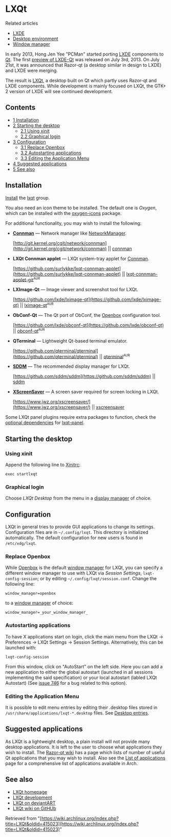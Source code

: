 # LXQt

Related articles

*   [LXDE](/index.php/LXDE "LXDE")
*   [Desktop environment](/index.php/Desktop_environment "Desktop environment")
*   [Window manager](/index.php/Window_manager "Window manager")

In early 2013, Hong Jen Yee "PCMan" started porting [LXDE](/index.php/LXDE "LXDE") components to [Qt](/index.php/Qt "Qt"). The first [preview of LXDE-Qt](http://blog.lxde.org/?p=1013) was released on July 3rd, 2013\. On July 21st, it was announced that Razor-qt (a desktop similar in design to LXDE) and LXDE were merging.

The result is [LXQt](http://lxqt.org), a desktop built on Qt which partly uses Razor-qt and LXDE components. While development is mainly focused on LXQt, the GTK+ 2 version of LXDE will see continued development.

## Contents

*   [1 Installation](#Installation)
*   [2 Starting the desktop](#Starting_the_desktop)
    *   [2.1 Using xinit](#Using_xinit)
    *   [2.2 Graphical login](#Graphical_login)
*   [3 Configuration](#Configuration)
    *   [3.1 Replace Openbox](#Replace_Openbox)
    *   [3.2 Autostarting applications](#Autostarting_applications)
    *   [3.3 Editing the Application Menu](#Editing_the_Application_Menu)
*   [4 Suggested applications](#Suggested_applications)
*   [5 See also](#See_also)

## Installation

[Install](/index.php/Install "Install") the [lxqt](https://www.archlinux.org/groups/x86_64/lxqt/) group.

You also need an icon theme to be installed. The default one is _Oxygen_, which can be installed with the [oxygen-icons](https://www.archlinux.org/packages/?name=oxygen-icons) package.

For additional functionality, you may wish to install the following:

*   **[Connman](/index.php/Connman "Connman")** — Network manager like [NetworkManager](/index.php/NetworkManager "NetworkManager").

	[http://git.kernel.org/cgit/network/connman](http://git.kernel.org/cgit/network/connman) || [connman](https://www.archlinux.org/packages/?name=connman)

*   **LXQt Connman applet** — LXQt system-tray applet for [Connman](/index.php/Connman "Connman").

	[https://github.com/surlykke/lxqt-connman-applet](https://github.com/surlykke/lxqt-connman-applet) || [lxqt-connman-applet-git](https://aur.archlinux.org/packages/lxqt-connman-applet-git/)<sup><small>AUR</small></sup>

*   **LXImage-Qt** — Image viewer and screenshot tool for LXQt.

	[https://github.com/lxde/lximage-qt](https://github.com/lxde/lximage-qt) || [lximage-qt](https://aur.archlinux.org/packages/lximage-qt/)<sup><small>AUR</small></sup>

*   **ObConf-Qt** — The Qt port of ObConf, the [Openbox](/index.php/Openbox "Openbox") configuration tool.

	[https://github.com/lxde/obconf-qt](https://github.com/lxde/obconf-qt) || [obconf-qt](https://aur.archlinux.org/packages/obconf-qt/)<sup><small>AUR</small></sup>

*   **QTerminal** — Lightweight Qt-based terminal emulator.

	[https://github.com/qterminal/qterminal](https://github.com/qterminal/qterminal) || [qterminal](https://aur.archlinux.org/packages/qterminal/)<sup><small>AUR</small></sup>

*   **[SDDM](/index.php/SDDM "SDDM")** — The recommended display manager for LXQt.

	[https://github.com/sddm/sddm](https://github.com/sddm/sddm) || [sddm](https://www.archlinux.org/packages/?name=sddm)

*   **[XScreenSaver](/index.php/XScreenSaver "XScreenSaver")** — A screen saver required for screen locking in LXQt.

	[https://www.jwz.org/xscreensaver/](https://www.jwz.org/xscreensaver/) || [xscreensaver](https://www.archlinux.org/packages/?name=xscreensaver)

Some LXQt panel plugins require extra packages to function, check the [optional dependencies](/index.php/PKGBUILD#optdepends "PKGBUILD") for [lxqt-panel](https://www.archlinux.org/packages/?name=lxqt-panel).

## Starting the desktop

### Using xinit

Append the following line to [Xinitrc](/index.php/Xinitrc "Xinitrc"):

```
exec startlxqt

```

### Graphical login

Choose _LXQt Desktop_ from the menu in a [display manager](/index.php/Display_manager "Display manager") of choice.

## Configuration

LXQt in general tries to provide GUI applications to change its settings. Configuration files are in `~/.config/lxqt`. This directory is initialized automatically. The default configuration for new users is found in `/etc/xdg/lxqt`.

### Replace Openbox

While [Openbox](/index.php/Openbox "Openbox") is the default [window manager](/index.php/Window_manager "Window manager") for LXQt, you can specify a different window manager to use with LXQt via _Session Settings_, `lxqt-config-session`; or by editing `~/.config/lxqt/session.conf`. Change the following line:

```
window_manager=openbox

```

to a [window manager](/index.php/Window_manager "Window manager") of choice:

```
window_manager=_your_window_manager_

```

### Autostarting applications

To have X applications start on login, click the main menu from the LXQt -> Preferences -> LXQt Settings -> Session Settings. Alternatively, this can be launched with:

```
lxqt-config-session

```

From this window, click on "AutoStart" on the left side. Here you can add a new application to either the global autostart (launched in all sessions implementing the said specification) or your local autostart (labled LXQt Autostart) (See [issue 746](https://github.com/lxde/lxqt/issues/746) for a bug related to this option).

### Editing the Application Menu

It is possible to edit menu entries by editing their .desktop files stored in `/usr/share/applications/lxqt-*.desktop` files. See [Desktop entries](/index.php/Desktop_entries "Desktop entries").

## Suggested applications

As LXQt is a lightweight desktop, a plain install will not provide many desktop applications. It is left to the user to choose what applications they wish to install. The [Razor-qt wiki](https://github.com/Razor-qt/razor-qt/wiki/3rd-party-applications) has a page which lists of number of useful Qt applications that you may wish to install. Also see the [List of applications](/index.php/List_of_applications "List of applications") page for a comprehensive list of applications available in Arch.

## See also

*   [LXQt homepage](http://lxqt.org)
*   [LXQt development](https://github.com/lxde/lxqt)
*   [LXQt on deviantART](http://lxqt-de.deviantart.com/)
*   [LXQt wiki on GitHUb](https://github.com/lxde/lxqt/wiki)

Retrieved from "[https://wiki.archlinux.org/index.php?title=LXQt&oldid=415023](https://wiki.archlinux.org/index.php?title=LXQt&oldid=415023)"
